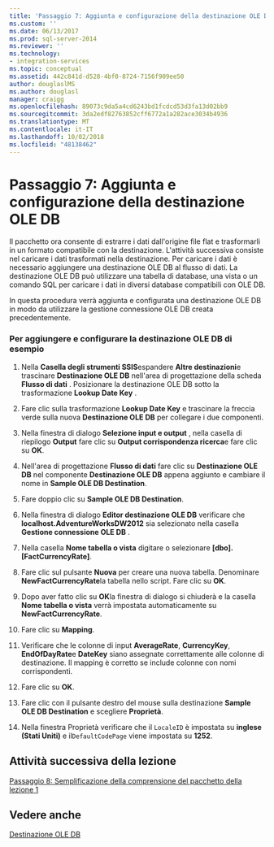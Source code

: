```yaml
---
title: 'Passaggio 7: Aggiunta e configurazione della destinazione OLE DB | Microsoft Docs'
ms.custom: ''
ms.date: 06/13/2017
ms.prod: sql-server-2014
ms.reviewer: ''
ms.technology:
- integration-services
ms.topic: conceptual
ms.assetid: 442c841d-d528-4bf0-8724-7156f909ee50
author: douglaslMS
ms.author: douglasl
manager: craigg
ms.openlocfilehash: 89073c9da5a4cd6243bd1fcdcd53d3fa13d02bb9
ms.sourcegitcommit: 3da2edf82763852cff6772a1a282ace3034b4936
ms.translationtype: MT
ms.contentlocale: it-IT
ms.lasthandoff: 10/02/2018
ms.locfileid: "48138462"
---
```

# <a name="step-7-adding-and-configuring-the-ole-db-destination"></a>Passaggio 7: Aggiunta e configurazione della destinazione OLE DB
  Il pacchetto ora consente di estrarre i dati dall'origine file flat e trasformarli in un formato compatibile con la destinazione. L'attività successiva consiste nel caricare i dati trasformati nella destinazione. Per caricare i dati è necessario aggiungere una destinazione OLE DB al flusso di dati. La destinazione OLE DB può utilizzare una tabella di database, una vista o un comando SQL per caricare i dati in diversi database compatibili con OLE DB.  
  
 In questa procedura verrà aggiunta e configurata una destinazione OLE DB in modo da utilizzare la gestione connessione OLE DB creata precedentemente.  
  
### <a name="to-add-and-configure-the-sample-ole-db-destination"></a>Per aggiungere e configurare la destinazione OLE DB di esempio  
  
1.  Nella **Casella degli strumenti SSIS**espandere **Altre destinazioni**e trascinare **Destinazione OLE DB** nell'area di progettazione della scheda **Flusso di dati** . Posizionare la destinazione OLE DB sotto la trasformazione **Lookup Date Key** .  
  
2.  Fare clic sulla trasformazione **Lookup Date Key** e trascinare la freccia verde sulla nuova **Destinazione OLE DB** per collegare i due componenti.  
  
3.  Nella finestra di dialogo **Selezione input e output** , nella casella di riepilogo **Output** fare clic su **Output corrispondenza ricerca**e fare clic su **OK**.  
  
4.  Nell'area di progettazione **Flusso di dati** fare clic su **Destinazione OLE DB** nel componente **Destinazione OLE DB** appena aggiunto e cambiare il nome in **Sample OLE DB Destination**.  
  
5.  Fare doppio clic su **Sample OLE DB Destination**.  
  
6.  Nella finestra di dialogo **Editor destinazione OLE DB** verificare che **localhost.AdventureWorksDW2012** sia selezionato nella casella **Gestione connessione OLE DB** .  
  
7.  Nella casella **Nome tabella o vista** digitare o selezionare **[dbo].[FactCurrencyRate]**.  
  
8.  Fare clic sul pulsante **Nuova** per creare una nuova tabella.  Denominare **NewFactCurrencyRate**la tabella nello script.  Fare clic su **OK**.  
  
9. Dopo aver fatto clic su **OK**la finestra di dialogo si chiuderà e la casella **Nome tabella o vista** verrà impostata automaticamente su **NewFactCurrencyRate**.  
  
10. Fare clic su **Mapping**.  
  
11. Verificare che le colonne di input **AverageRate**, **CurrencyKey**, **EndOfDayRate**e **DateKey** siano assegnate correttamente alle colonne di destinazione. Il mapping è corretto se include colonne con nomi corrispondenti.  
  
12. Fare clic su **OK**.  
  
13. Fare clic con il pulsante destro del mouse sulla destinazione **Sample OLE DB Destination** e scegliere **Proprietà**.  
  
14. Nella finestra Proprietà verificare che il `LocaleID` è impostata su **inglese (Stati Uniti)** e il`DefaultCodePage` viene impostata su **1252**.  
  
## <a name="next-task-in-lesson"></a>Attività successiva della lezione  
 [Passaggio 8: Semplificazione della comprensione del pacchetto della lezione 1](lesson-1-8-making-the-lesson-1-package-easier-to-understand.md)  
  
## <a name="see-also"></a>Vedere anche  
 [Destinazione OLE DB](data-flow/ole-db-destination.md)  
  
  
